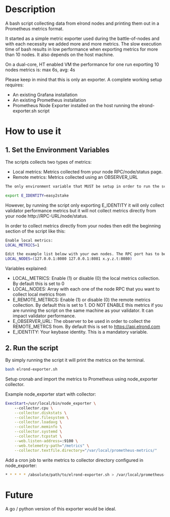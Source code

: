 # Description
A bash script collecting data from elrond nodes and printing them out in a Prometheus metrics format.

It started as a simple metric exporter used during the battle-of-nodes and with each necessity we added more and more metrics. The slow execution time of bash results in low performance when exporting metrics for more than 10 nodes. It also depends on the host machine.

On a dual-core, HT enabled VM the performance for one run exporting 10 nodes metrics is:
max 6s, avg: 4s

Please keep in mind that this is only an exporter. A complete working setup requires:
- An existing Grafana installation
- An existing Prometheus installation
- Prometheus Node Exporter installed on the host running the elrond-exporter.sh script

# How to use it

## 1. Set the Environment Variables

The scripts collects two types of metrics:
- Local metrics: Metrics collected from your node RPC/node/status page.
- Remote metrics: Metrics collected using an OBSERVER_URL

```sh
The only environment variable that MUST be setup in order to run the script is E_IDENTITY:

export E_IDENTITY=easy2stake
```
However, by running the script only exporting E_IDENTITY it will only collect validator performance metrics but it will not collect metrics directly from your node http://RPC-URL/node/status.

In order to collect metrics directly from your nodes then edit the beginning section of the script like this:
```sh
Enable local metrics:
LOCAL_METRICS=1

Edit the example list below with your own nodes. The RPC port has to be reachable from the location of the script:
LOCAL_NODES=(127.0.0.1:8080 127.0.0.1:8081 x.y.z.t:8080)
```

Variables explained:
- LOCAL_METRICS: Enable (1) or disable (0) the local metrics collection. By default this is set to 0
- LOCAL_NODES: Array with each one of the node RPC that you want to collect local metrics from
- E_REMOTE_METRICS: Enable (1) or disable (0) the remote metrics collection. By default this is set to 1. DO NOT ENABLE this metrics if you are running the script on the same machine as your validator. It can impact validator performance.
- E_OBSERVER_URL: The observer to be used in order to collect the REMOTE_METRCS from. By default this is set to https://api.elrond.com
- E_IDENTITY: Your keybase identity. This is a mandatory variable.

## 2. Run the script

By simply running the script it will print the metrics on the terminal.
```sh
bash elrond-exporter.sh
```

Setup cronab and import the metrics to Prometheus using node_exporter collector.

Example node_exporter start with collector:
```sh
ExecStart=/usr/local/bin/node_exporter \
    --collector.cpu \
    --collector.diskstats \
    --collector.filesystem \
    --collector.loadavg \
    --collector.meminfo \
    --collector.systemd \
    --collector.tcpstat \
    --web.listen-address=:9100 \
    --web.telemetry-path="/metrics" \
    --collector.textfile.directory="/var/local/prometheus-metrics/"
```
Add a cron job to write metrics to collector directory configured in node_exporter:
```sh
* * * * * /absolute/path/to/elrond-exporter.sh > /var/local/prometheus-metrics/elrond-exporter.prom
```

# Future

A go / python version of this exporter would be ideal.
